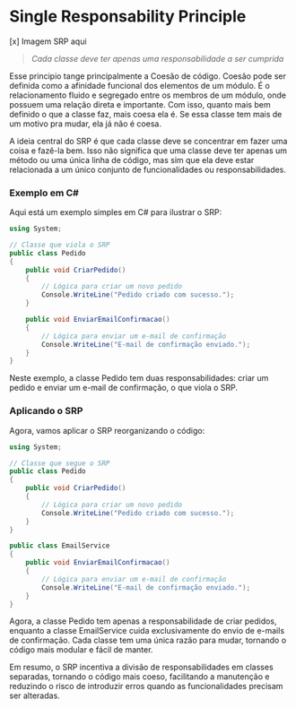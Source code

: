 # Single Responsability Principle

[x] Imagem SRP aqui

> _Cada classe deve ter apenas uma responsabilidade a ser cumprida_

Esse principio tange principalmente a Coesão de código. Coesão pode ser definida como a afinidade funcional dos elementos de um módulo. É o relacionamento fluido e segregado entre os membros de um módulo, onde possuem uma relação direta e importante. Com isso, quanto mais bem definido o que a classe faz, mais coesa ela é. Se essa classe tem mais de um motivo pra mudar, ela já não é coesa. 

A ideia central do SRP é que cada classe deve se concentrar em fazer uma coisa e fazê-la bem. Isso não significa que uma classe deve ter apenas um método ou uma única linha de código, mas sim que ela deve estar relacionada a um único conjunto de funcionalidades ou responsabilidades.

### Exemplo em C#

Aqui está um exemplo simples em C# para ilustrar o SRP:

```csharp
using System;

// Classe que viola o SRP
public class Pedido
{
    public void CriarPedido() 
    {
        // Lógica para criar um novo pedido
        Console.WriteLine("Pedido criado com sucesso.");
    }

    public void EnviarEmailConfirmacao() 
    {
        // Lógica para enviar um e-mail de confirmação
        Console.WriteLine("E-mail de confirmação enviado.");
    }
}
```

Neste exemplo, a classe Pedido tem duas responsabilidades: criar um pedido e enviar um e-mail de confirmação, o que viola o SRP.

### Aplicando o SRP

Agora, vamos aplicar o SRP reorganizando o código:

```csharp
using System;

// Classe que segue o SRP
public class Pedido
{
    public void CriarPedido() 
    {
        // Lógica para criar um novo pedido
        Console.WriteLine("Pedido criado com sucesso.");
    }
}

public class EmailService
{
    public void EnviarEmailConfirmacao() 
    {
        // Lógica para enviar um e-mail de confirmação
        Console.WriteLine("E-mail de confirmação enviado.");
    }
}
```

Agora, a classe Pedido tem apenas a responsabilidade de criar pedidos, enquanto a classe EmailService cuida exclusivamente do envio de e-mails de confirmação. Cada classe tem uma única razão para mudar, tornando o código mais modular e fácil de manter.

Em resumo, o SRP incentiva a divisão de responsabilidades em classes separadas, tornando o código mais coeso, facilitando a manutenção e reduzindo o risco de introduzir erros quando as funcionalidades precisam ser alteradas.
